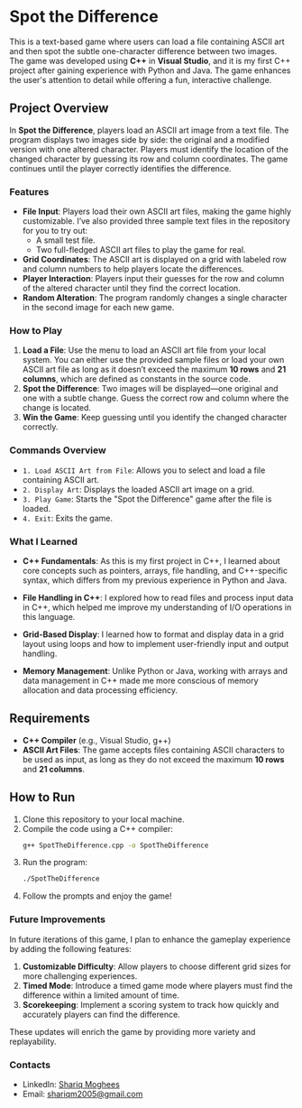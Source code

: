 # Spot the Difference

This is a text-based game where users can load a file containing ASCII art and then spot the subtle one-character difference between two images. The game was developed using **C++** in **Visual Studio**, and it is my first C++ project after gaining experience with Python and Java. The game enhances the user's attention to detail while offering a fun, interactive challenge.

## Project Overview

In **Spot the Difference**, players load an ASCII art image from a text file. The program displays two images side by side: the original and a modified version with one altered character. Players must identify the location of the changed character by guessing its row and column coordinates. The game continues until the player correctly identifies the difference.

### Features

- **File Input**: Players load their own ASCII art files, making the game highly customizable. I’ve also provided three sample text files in the repository for you to try out:
  - A small test file.
  - Two full-fledged ASCII art files to play the game for real.
- **Grid Coordinates**: The ASCII art is displayed on a grid with labeled row and column numbers to help players locate the differences.
- **Player Interaction**: Players input their guesses for the row and column of the altered character until they find the correct location.
- **Random Alteration**: The program randomly changes a single character in the second image for each new game.

### How to Play

1. **Load a File**: Use the menu to load an ASCII art file from your local system. You can either use the provided sample files or load your own ASCII art file as long as it doesn’t exceed the maximum **10 rows** and **21 columns**, which are defined as constants in the source code.
2. **Spot the Difference**: Two images will be displayed—one original and one with a subtle change. Guess the correct row and column where the change is located.
3. **Win the Game**: Keep guessing until you identify the changed character correctly.

### Commands Overview

- `1. Load ASCII Art from File`: Allows you to select and load a file containing ASCII art.
- `2. Display Art`: Displays the loaded ASCII art image on a grid.
- `3. Play Game`: Starts the "Spot the Difference" game after the file is loaded.
- `4. Exit`: Exits the game.

### What I Learned

- **C++ Fundamentals**: As this is my first project in C++, I learned about core concepts such as pointers, arrays, file handling, and C++-specific syntax, which differs from my previous experience in Python and Java.
  
- **File Handling in C++**: I explored how to read files and process input data in C++, which helped me improve my understanding of I/O operations in this language.

- **Grid-Based Display**: I learned how to format and display data in a grid layout using loops and how to implement user-friendly input and output handling.

- **Memory Management**: Unlike Python or Java, working with arrays and data management in C++ made me more conscious of memory allocation and data processing efficiency.

## Requirements

- **C++ Compiler** (e.g., Visual Studio, g++)
- **ASCII Art Files**: The game accepts files containing ASCII characters to be used as input, as long as they do not exceed the maximum **10 rows** and **21 columns**.

## How to Run

1. Clone this repository to your local machine.
2. Compile the code using a C++ compiler:
   ```bash
   g++ SpotTheDifference.cpp -o SpotTheDifference
   ```
3. Run the program:
   ```bash
   ./SpotTheDifference
   ```
4. Follow the prompts and enjoy the game!

### Future Improvements

In future iterations of this game, I plan to enhance the gameplay experience by adding the following features:

1. **Customizable Difficulty**: Allow players to choose different grid sizes for more challenging experiences.
2. **Timed Mode**: Introduce a timed game mode where players must find the difference within a limited amount of time.
3. **Scorekeeping**: Implement a scoring system to track how quickly and accurately players can find the difference.

These updates will enrich the game by providing more variety and replayability.

### Contacts

- LinkedIn: [Shariq Moghees](https://www.linkedin.com/in/shariq-moghees-02ba712b2/)
- Email: shariqm2005@gmail.com
